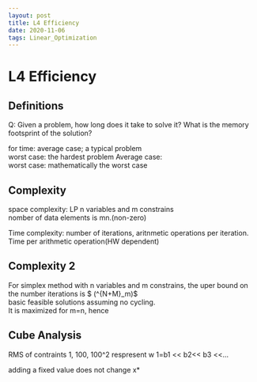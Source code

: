 ```yaml
---
layout: post
title: L4 Efficiency
date: 2020-11-06
tags: Linear_Optimization
---
```

# L4 Efficiency

## Definitions  
Q:  Given a problem, how long does it take to solve it? What is the memory footsprint of the solution?  

for time: average case; a typical problem   
        worst case: the hardest problem
Average case:   
worst case: mathematically the worst case  

## Complexity  
space complexity: LP n variables and m constrains  
nomber of data elements is mn.(non-zero)  

Time complexity:  number of iterations, aritnmetic operations per iteration.  Time per arithmetic operation(HW dependent)  

## Complexity 2  
For simplex method with n variables and m constrains, the uper bound on the number iterations is $ (^{N+M}_m)$  
basic feasible solutions assuming no cycling.  
It is maximized for m=n, hence 

## Cube Analysis  

RMS of contraints  1, 100, 100^2
respresent w   1=b1 << b2<< b3 <<...

adding a fixed value does not change x*  



